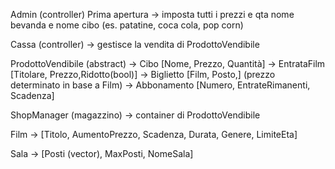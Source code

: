 Admin (controller)
	Prima apertura -> imposta tutti i prezzi e qta nome bevanda e nome cibo (es. patatine, coca cola, pop corn)

Cassa (controller) -> gestisce la vendita di ProdottoVendibile

ProdottoVendibile (abstract)
	-> Cibo [Nome, Prezzo, Quantità]
	-> EntrataFilm	[Titolare, Prezzo,Ridotto(bool)]
		-> Biglietto [Film, Posto,] (prezzo determinato in base a Film)
		-> Abbonamento [Numero, EntrateRimanenti, Scadenza]

ShopManager (magazzino) -> container di ProdottoVendibile

Film -> [Titolo, AumentoPrezzo, Scadenza, Durata, Genere, LimiteEta]

Sala -> [Posti (vector), MaxPosti, NomeSala]
